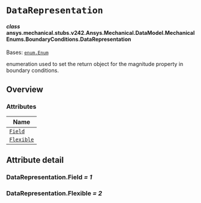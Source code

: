 # `DataRepresentation`



#### *class* ansys.mechanical.stubs.v242.Ansys.Mechanical.DataModel.MechanicalEnums.BoundaryConditions.DataRepresentation

Bases: [`enum.Enum`](https://docs.python.org/3/library/enum.html#enum.Enum)

enumeration used to set the return object for the magnitude property in boundary conditions.

<!-- !! processed by numpydoc !! -->

<a id="overview"></a>

## Overview

### Attributes

| Name |
| -------------------------------------------- |
| [`Field`](#DataRepresentation.Field) |
| [`Flexible`](#DataRepresentation.Flexible) |

<a id="attribute-detail"></a>

## Attribute detail

<a id="DataRepresentation.Field"></a>

### DataRepresentation.Field *= 1*

<a id="DataRepresentation.Flexible"></a>

### DataRepresentation.Flexible *= 2*


